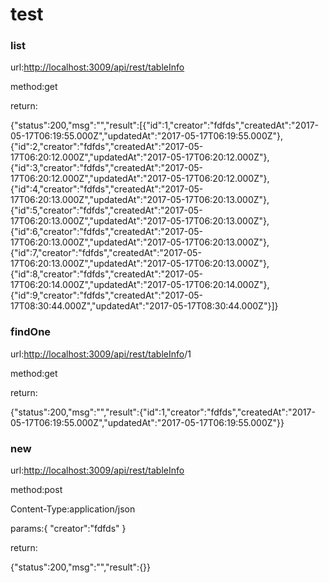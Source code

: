 # test

### list

url:[http://localhost:3009/api/rest/tableInfo](http://localhost:3009/api/rest/tableInfo)

method:get

return:

{"status":200,"msg":"","result":\[{"id":1,"creator":"fdfds","createdAt":"2017-05-17T06:19:55.000Z","updatedAt":"2017-05-17T06:19:55.000Z"},{"id":2,"creator":"fdfds","createdAt":"2017-05-17T06:20:12.000Z","updatedAt":"2017-05-17T06:20:12.000Z"},{"id":3,"creator":"fdfds","createdAt":"2017-05-17T06:20:12.000Z","updatedAt":"2017-05-17T06:20:12.000Z"},{"id":4,"creator":"fdfds","createdAt":"2017-05-17T06:20:13.000Z","updatedAt":"2017-05-17T06:20:13.000Z"},{"id":5,"creator":"fdfds","createdAt":"2017-05-17T06:20:13.000Z","updatedAt":"2017-05-17T06:20:13.000Z"},{"id":6,"creator":"fdfds","createdAt":"2017-05-17T06:20:13.000Z","updatedAt":"2017-05-17T06:20:13.000Z"},{"id":7,"creator":"fdfds","createdAt":"2017-05-17T06:20:13.000Z","updatedAt":"2017-05-17T06:20:13.000Z"},{"id":8,"creator":"fdfds","createdAt":"2017-05-17T06:20:14.000Z","updatedAt":"2017-05-17T06:20:14.000Z"},{"id":9,"creator":"fdfds","createdAt":"2017-05-17T08:30:44.000Z","updatedAt":"2017-05-17T08:30:44.000Z"}\]}

### findOne

url:[http://localhost:3009/api/rest/tableInfo](http://localhost:3009/api/rest/tableInfo)/1

method:get

return:

{"status":200,"msg":"","result":{"id":1,"creator":"fdfds","createdAt":"2017-05-17T06:19:55.000Z","updatedAt":"2017-05-17T06:19:55.000Z"}}

### new

url:[http://localhost:3009/api/rest/tableInfo](http://localhost:3009/api/rest/tableInfo)

method:post

Content-Type:application/json

params:{ "creator":"fdfds" }

return:

{"status":200,"msg":"","result":{}}

